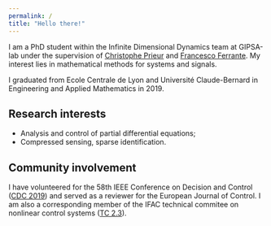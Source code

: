 ```yaml
---
permalink: /
title: "Hello there!"
---
```



I am a PhD student within the Infinite Dimensional Dynamics team at GIPSA-lab under the supervision of [Christophe Prieur](http://www.gipsa-lab.grenoble-inp.fr/~christophe.prieur/) and [Francesco Ferrante](http://www.fferrante.net/). My interest lies in mathematical methods for systems and signals. 


I graduated from Ecole Centrale de Lyon and Université Claude-Bernard in Engineering and Applied Mathematics in 2019.

## Research interests
* Analysis and control of partial differential equations;
* Compressed sensing, sparse identification.


## Community involvement 

I have volunteered for the 58th IEEE Conference on Decision and Control ([CDC 2019](https://cdc2019.ieeecss.org/)) and served as a reviewer for the European Journal of Control. I am also a corresponding member of the IFAC technical commitee on nonlinear control systems ([TC 2.3](https://tc.ifac-control.org/2/3)).
